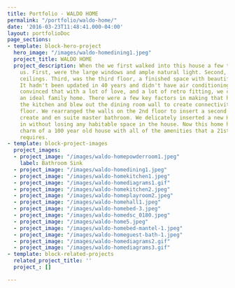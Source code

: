 ```yaml
---
title: Portfolio - WALDO HOME
permalink: "/portfolio/waldo-home/"
date: '2016-03-23T11:48:41.000-04:00'
layout: portfolioDoc
page_sections:
- template: block-hero-project
  hero_image: "/images/waldo-homedining1.jpeg"
  project_title: WALDO HOME
  project_description: When the we first walked into this house a few things struck
    us. First, were the large windows and ample natural light. Second, were the high
    ceilings. Third, was the third floor, a finished space with beautiful pine floors.
    It hadn't been updated in 40 years and didn't have air conditioning, but we were
    convinced that with a lot of love, and a lot of retro fitting, we could make this
    an ideal family home. There were a few key factors in making that happen. We rearranged
    the kitchen and blew out the dining room wall to create connectivity on the 1st
    floor. We rearranged the walls on the 2nd floor to insert a second full bath and
    create and en suite master bathroom. We delicately inserted a new HVAC system
    in without losing any habitable space in the house. Now this home has all the
    charm of a 100 year old house with all of the amenities that a 21st century family
    requires.
- template: block-project-images
  project_images:
  - project_image: "/images/waldo-homepowderroom1.jpeg"
    label: Bathroom Sink
  - project_image: "/images/waldo-homedining1.jpeg"
  - project_image: "/images/waldo-homekitchen1.jpeg"
  - project_image: "/images/waldo-homediagrams1.gif"
  - project_image: "/images/waldo-homekitchen2.jpeg"
  - project_image: "/images/waldo-homeplayroom2.jpeg"
  - project_image: "/images/waldo-homehall1.jpeg"
  - project_image: "/images/waldo-homebed-3.jpeg"
  - project_image: "/images/waldo-homedsc_0180.jpeg"
  - project_image: "/images/waldo-home5.jpeg"
  - project_image: "/images/waldo-homebed-mantel-1.jpeg"
  - project_image: "/images/waldo-homeguest-bath-1.jpeg"
  - project_image: "/images/waldo-homediagrams2.gif"
  - project_image: "/images/waldo-homediagrams3.gif"
- template: block-related-projects
  related_project_title: ''
  project_: []

---
```

